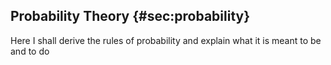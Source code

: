 
## Probability Theory {#sec:probability}

Here I shall derive the rules of probability and explain what it is meant to be and to do

